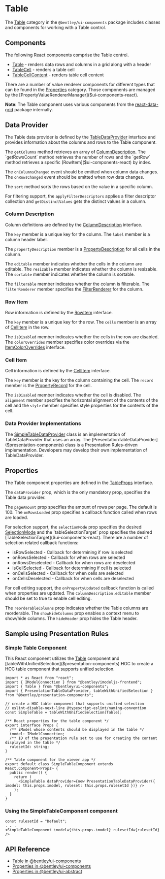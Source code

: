 # Table

The [Table]($ui-components-react:Table) category in the `@bentley/ui-components` package includes
classes and components for working with a Table control.

## Components

The following React components comprise the Table control.

- [Table]($ui-components-react) - renders data rows and columns in a grid along with a header
- [TableCell]($ui-components-react) - renders a table cell
- [TableCellContent]($ui-components-react) - renders table cell content

There are a number of value renderer components for different types that can be found in the [Properties]($ui-components-react:Properties) category.
Those components are managed by the [PropertyValueRendererManager]($ui-components-react).

**Note**: The Table component uses various components from the [react-data-grid](https://www.npmjs.com/package/react-data-grid) package internally.

## Data Provider

The Table data provider is defined by the [TableDataProvider]($ui-components-react) interface and
provides information about the columns and rows to the Table component.

The `getColumns` method retrieves an array of [ColumnDescription]($ui-components-react).
The `getRowsCount` method retrieves the number of rows and
the `getRow` method retrieves a specific [RowItem]($ui-components-react) by index.

The `onColumnsChanged` event should be emitted when column data changes.
The `onRowsChanged` event should be emitted when row data changes.

The `sort` method sorts the rows based on the value in a specific column.

For filtering support, the `applyFilterDescriptors` applies a filter descriptor collection and
`getDistinctValues` gets the distinct values in a column.

### Column Description

Column definitions are defined by the [ColumnDescription]($ui-components-react) interface.

The `key` member is a unique key for the column.
The `label` member is a column header label.

The `propertyDescription` member is a [PropertyDescription]($appui-abstract) for all cells in the column.

The `editable` member indicates whether the cells in the column are editable.
The `resizable` member indicates whether the column is resizable.
The `sortable` member indicates whether the column is sortable.

The `filterable` member indicates whether the column is filterable.
The `filterRenderer` member specifies the [FilterRenderer]($ui-components-react) for the column.

### Row Item

Row information is defined by the [RowItem]($ui-components-react) interface.

The `key` member is a unique key for the row.
The `cells` member is an array of [CellItem]($ui-components-react) in the row.

The `isDisabled` member indicates whether the cells in the row are disabled.
The `colorOverrides` member specifies color overrides via the [ItemColorOverrides]($ui-components-react) interface.

### Cell Item

Cell information is defined by the [CellItem]($ui-components-react) interface.

The `key` member is the key for the column containing the cell.
The `record` member is the [PropertyRecord]($appui-abstract) for the cell.

The `isDisabled` member indicates whether the cell is disabled.
The `alignment` member specifies the horizontal alignment of the contents of the cell and
the `style` member specifies style properties for the contents of the cell.

### Data Provider Implementations

The [SimpleTableDataProvider]($ui-components-react) class is an implementation of
TableDataProvider that uses an array.
The [PresentationTableDataProvider]($presentation-components) class is a
Presentation Rules-driven implementation.
Developers may develop their own implementation of TableDataProvider.

## Properties

The Table component properties are defined in the [TableProps]($ui-components-react) interface.

The `dataProvider` prop, which is the only mandatory prop, specifies the Table data provider.

The `pageAmount` prop specifies the amount of rows per page. The default is 100.
The `onRowsLoaded` prop specifies a callback function called when rows are loaded.

For selection support, the `selectionMode` prop specifies the desired [SelectionMode]($ui-components-react)
and the `tableSelectionTarget` prop specifies the desired [TableSelectionTarget]($ui-components-react).
There are a number of selection related callback functions:

- isRowSelected - Callback for determining if row is selected
- onRowsSelected - Callback for when rows are selected
- onRowsDeselected - Callback for when rows are deselected
- isCellSelected - Callback for determining if cell is selected
- onCellsSelected - Callback for when cells are selected
- onCellsDeselected - Callback for when cells are deselected

For cell editing support, the `onPropertyUpdated` callback function is called when properties are updated.
The `ColumnDescription.editable` member should be set to true to enable cell editing.

The `reorderableColumns` prop indicates whether the Table columns are reorderable.
The `showHideColumns` prop enables a context menu to show/hide columns.
The `hideHeader` prop hides the Table header.

## Sample using Presentation Rules

### Simple Table Component

This React component utilizes the [Table]($ui-components-react) component and
[tableWithUnifiedSelection]($presentation-components) HOC to
create a HOC table component that supports unified selection.

```tsx
import * as React from "react";
import { IModelConnection } from "@bentley/imodeljs-frontend";
import { Table } from "@bentley/ui-components";
import { PresentationTableDataProvider, tableWithUnifiedSelection } from "@bentley/presentation-components";

// create a HOC table component that supports unified selection
// eslint-disable-next-line @typescript-eslint/naming-convention
const SimpleTable = tableWithUnifiedSelection(Table);

/** React properties for the table component */
export interface Props {
  /** iModel whose contents should be displayed in the table */
  imodel: IModelConnection;
  /** ID of the presentation rule set to use for creating the content displayed in the table */
  rulesetId: string;
}

/** Table component for the viewer app */
export default class SimpleTableComponent extends React.Component<Props> {
  public render() {
    return (
      <SimpleTable dataProvider={new PresentationTableDataProvider({ imodel: this.props.imodel, ruleset: this.props.rulesetId })} />
    );
  }
}
```

### Using the SimpleTableComponent component

```tsx
const rulesetId = "Default";
. . .
<SimpleTableComponent imodel={this.props.imodel} rulesetId={rulesetId} />
```

## API Reference

- [Table in @bentley/ui-components]($ui-components-react:Table)
- [Properties in @bentley/ui-components]($ui-components-react:Properties)
- [Properties in @bentley/ui-abstract]($appui-abstract:Properties)

